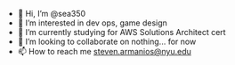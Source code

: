 - 👋 Hi, I’m @sea350
- 👀 I’m interested in dev ops, game design
- 🌱 I’m currently studying for AWS Solutions Architect cert
- 💞️ I’m looking to collaborate on nothing... for now 
- 📫 How to reach me steven.armanios@nyu.edu

<!---
sea350/sea350 is a ✨ special ✨ repository because its `README.md` (this file) appears on your GitHub profile.
You can click the Preview link to take a look at your changes.
--->
